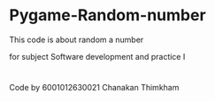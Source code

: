 # Pygame-Random-number

This  code is about random a number 

for subject Software development and practice I 
# 
Code by 6001012630021  Chanakan  Thimkham 
